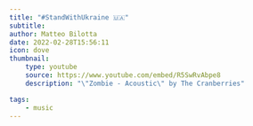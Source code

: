 ```yaml
---
title: "#StandWithUkraine️ 🇺🇦"
subtitle:
author: Matteo Bilotta
date: 2022-02-28T15:56:11
icon: dove
thumbnail:
    type: youtube
    source: https://www.youtube.com/embed/R5SwRvAbpe8
    description: "\"Zombie - Acoustic\" by The Cranberries"

tags:
    - music
---
```

